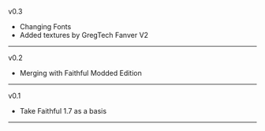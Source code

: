 v0.3

* Changing Fonts
* Added textures by GregTech Fanver V2

---------------------------------------------
v0.2

* Merging with Faithful Modded Edition

---------------------------------------------
v0.1

* Take Faithful 1.7 as a basis
---------------------------------------------
